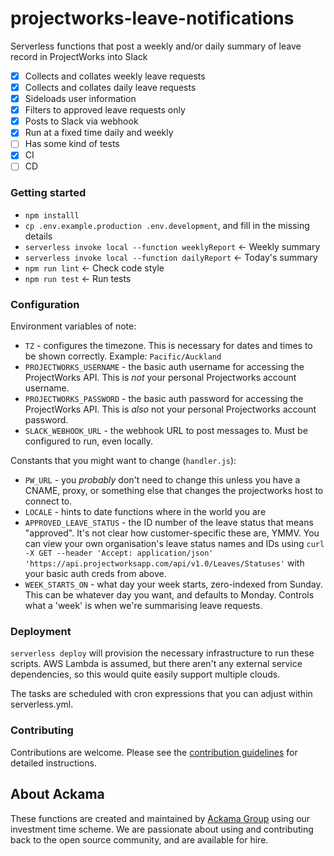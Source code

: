 # projectworks-leave-notifications

Serverless functions that post a weekly and/or daily summary of leave record in
ProjectWorks into Slack

- [x] Collects and collates weekly leave requests
- [x] Collects and collates daily leave requests
- [x] Sideloads user information
- [x] Filters to approved leave requests only
- [x] Posts to Slack via webhook
- [x] Run at a fixed time daily and weekly
- [ ] Has some kind of tests
- [x] CI
- [ ] CD

### Getting started

- `npm installl`
- `cp .env.example.production .env.development`, and fill in the missing details
- `serverless invoke local --function weeklyReport` <- Weekly summary
- `serverless invoke local --function dailyReport` <- Today's summary
- `npm run lint` <- Check code style
- `npm run test` <- Run tests

### Configuration

Environment variables of note:

- `TZ` - configures the timezone. This is necessary for dates and times to be
  shown correctly. Example: `Pacific/Auckland`
- `PROJECTWORKS_USERNAME` - the basic auth username for accessing the
  ProjectWorks API. This is _not_ your personal Projectworks account username.
- `PROJECTWORKS_PASSWORD` - the basic auth password for accessing the
  ProjectWorks API. This is _also_ not your personal Projectworks account
  password.
- `SLACK_WEBHOOK_URL` - the webhook URL to post messages to. Must be configured
  to run, even locally.

Constants that you might want to change (`handler.js`):

- `PW_URL` - you _probably_ don't need to change this unless you have a CNAME,
  proxy, or something else that changes the projectworks host to connect to.
- `LOCALE` - hints to date functions where in the world you are
- `APPROVED_LEAVE_STATUS` - the ID number of the leave status that means
  "approved". It's not clear how customer-specific these are, YMMV. You can view
  your own organisation's leave status names and IDs using
  `curl -X GET --header 'Accept: application/json' 'https://api.projectworksapp.com/api/v1.0/Leaves/Statuses'`
  with your basic auth creds from above.
- `WEEK_STARTS_ON` - what day your week starts, zero-indexed from Sunday. This
  can be whatever day you want, and defaults to Monday. Controls what a 'week'
  is when we're summarising leave requests.

### Deployment

`serverless deploy` will provision the necessary infrastructure to run these
scripts. AWS Lambda is assumed, but there aren't any external service
dependencies, so this would quite easily support multiple clouds.

The tasks are scheduled with cron expressions that you can adjust within
serverless.yml.

### Contributing

Contributions are welcome. Please see the
[contribution guidelines](https://github.com/ackama/projectworks-leave-notifications/blob/main/CONTRIBUTING.md)
for detailed instructions.

## About Ackama

These functions are created and maintained by
[Ackama Group](https://www.ackama.com) using our investment time scheme. We are
passionate about using and contributing back to the open source community, and
are available for hire.

